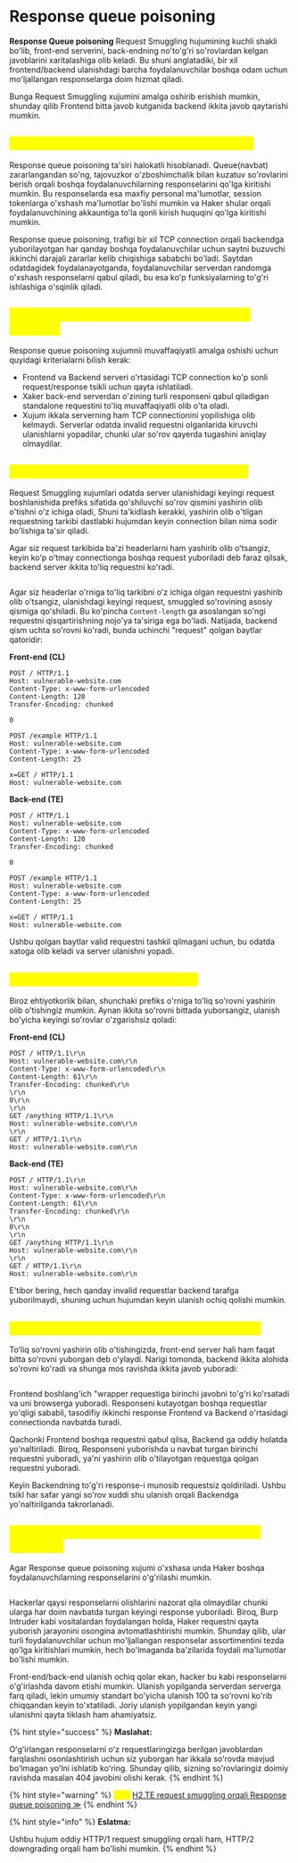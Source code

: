 # Response queue poisoning

**Response Queue poisoning** Request Smuggling hujumining kuchli shakli bo'lib, front-end serverini, back-endning no'to'g'ri so'rovlardan kelgan javoblarini xaritalashiga olib keladi. Bu shuni anglatadiki, bir xil frontend/backend ulanishdagi barcha foydalanuvchilar boshqa odam uchun mo'ljallangan responselarga doim hizmat qiladi.&#x20;

Bunga Request Smuggling xujumini amalga oshirib erishish mumkin, shunday qilib Frontend bitta javob kutganida backend ikkita javob qaytarishi mumkin.

## <mark style="color:yellow;">Response queue poisoning ta'siri qanday ?</mark> <a href="#response-queue-poisoning-tasiri-qanday" id="response-queue-poisoning-tasiri-qanday"></a>

Response queue poisoning ta'siri halokatli hisoblanadi. Queue(navbat) zararlangandan so'ng, tajovuzkor o'zboshimchalik bilan kuzatuv so'rovlarini berish orqali boshqa foydalanuvchilarning responselarini qo'lga kiritishi mumkin.  Bu responselarda esa maxfiy personal ma'lumotlar, session tokenlarga o'xshash ma'lumotlar bo'lishi mumkin va Haker shular orqali foydalanuvchining akkauntiga to'la qonli kirish huquqini qo'lga kiritishi mumkin.

Response queue poisoning, trafigi bir xil TCP connection orqali backendga yuborilayotgan har qanday boshqa foydalanuvchilar uchun saytni buzuvchi ikkinchi darajali zararlar kelib chiqishiga sababchi bo'ladi. Saytdan odatdagidek foydalanayotganda, foydalanuvchilar serverdan randomga o'xshash responselarni qabul qiladi, bu esa ko'p funksiyalarning to'g'ri ishlashiga o'sqinlik qiladi.

## <mark style="color:yellow;">Response queue poisoning xujumi qanday qilinadi ?</mark> <a href="#response-queue-poisoning-xujumini-qanday-qurish-mumkin" id="response-queue-poisoning-xujumini-qanday-qurish-mumkin"></a>

Response queue poisoning xujumnii muvaffaqiyatli amalga oshishi uchun quyidagi kriterialarni bilish kerak:

* Frontend va Backend serveri o'rtasidagi TCP connection ko'p sonli request/response tsikli uchun qayta ishlatiladi.
* Xaker back-end serverdan o'zining turli responseni qabul qiladigan standalone requestini to'liq muvaffaqiyatli olib o'ta oladi.
* Xujum ikkala serverning ham TCP connectionini yopilishiga olib kelmaydi. Serverlar odatda invalid requestni olganlarida kiruvchi ulanishlarni yopadilar, chunki ular so'rov qayerda tugashini aniqlay olmaydilar.

## <mark style="color:yellow;">Request Smuggling oqibatlarini tushunish</mark> <a href="#request-smuggling-oqibatlarini-tushunish" id="request-smuggling-oqibatlarini-tushunish"></a>

Request Smuggling xujumlari odatda server ulanishidagi keyingi request boshlanishida prefiks sifatida qo'shiluvchi so'rov qismini yashirin olib o'tishni o'z ichiga oladi, Shuni ta'kidlash kerakki, yashirin olib o'tilgan requestning tarkibi dastlabki hujumdan keyin connection bilan nima sodir bo'lishiga ta'sir qiladi.

Agar siz request tarkibida ba'zi headerlarni ham yashirib olib oʻtsangiz, keyin koʻp oʻtmay connectionga boshqa request yuboriladi deb faraz qilsak, backend server ikkita toʻliq requestni koʻradi.

<figure><img src="../../.gitbook/assets/image (28).png" alt=""><figcaption></figcaption></figure>

Agar siz headerlar o'rniga to'liq tarkibni oʻz ichiga olgan requestni yashirib olib o'tsangiz, ulanishdagi keyingi request, smuggled soʻrovining asosiy qismiga qoʻshiladi. Bu ko'pincha `Content-length` ga asoslangan so'ngi requestni qisqartirishning nojo'ya ta'siriga ega bo'ladi. Natijada, backend qism uchta so'rovni ko'radi, bunda uchinchi "request" qolgan baytlar qatoridir:

**Front-end (CL)**

```http
POST / HTTP/1.1
Host: vulnerable-website.com
Content-Type: x-www-form-urlencoded
Content-Length: 120
Transfer-Encoding: chunked

0

POST /example HTTP/1.1
Host: vulnerable-website.com
Content-Type: x-www-form-urlencoded
Content-Length: 25

x=GET / HTTP/1.1
Host: vulnerable-website.com
```

**Back-end (TE)**

```http
POST / HTTP/1.1
Host: vulnerable-website.com
Content-Type: x-www-form-urlencoded
Content-Length: 120
Transfer-Encoding: chunked

0

POST /example HTTP/1.1
Host: vulnerable-website.com
Content-Type: x-www-form-urlencoded
Content-Length: 25

x=GET / HTTP/1.1
Host: vulnerable-website.com
```

Ushbu qolgan baytlar valid requestni tashkil qilmagani uchun, bu odatda xatoga olib keladi va server ulanishni yopadi.

## <mark style="color:yellow;">To'liq so'rovni yashirin olib o'tish</mark> <a href="#toliq-sorovni-kontrabanda-qilish" id="toliq-sorovni-kontrabanda-qilish"></a>

Biroz ehtiyotkorlik bilan, shunchaki prefiks o'rniga to'liq so'rovni yashirin olib o'tishingiz mumkin. Aynan ikkita so'rovni bittada yuborsangiz, ulanish bo'yicha keyingi so'rovlar o'zgarishsiz qoladi:

**Front-end (CL)**

```
POST / HTTP/1.1\r\n
Host: vulnerable-website.com\r\n
Content-Type: x-www-form-urlencoded\r\n
Content-Length: 61\r\n
Transfer-Encoding: chunked\r\n
\r\n
0\r\n
\r\n
GET /anything HTTP/1.1\r\n
Host: vulnerable-website.com\r\n
\r\n
GET / HTTP/1.1\r\n
Host: vulnerable-website.com\r\n

```

**Back-end (TE)**

```
POST / HTTP/1.1\r\n
Host: vulnerable-website.com\r\n
Content-Type: x-www-form-urlencoded\r\n
Content-Length: 61\r\n
Transfer-Encoding: chunked\r\n
\r\n
0\r\n
\r\n
GET /anything HTTP/1.1\r\n
Host: vulnerable-website.com\r\n
\r\n
GET / HTTP/1.1\r\n
Host: vulnerable-website.com\r\n

```

E'tibor bering, hech qanday invalid requestlar backend tarafga yuborilmaydi, shuning uchun hujumdan keyin ulanish ochiq qolishi mumkin.

## <mark style="color:yellow;">Response queue poisoning ni desinxronlash</mark> <a href="#response-queue-poisoning-ni-desinxronlash" id="response-queue-poisoning-ni-desinxronlash"></a>

Toʻliq soʻrovni yashirin olib o'tishingizda, front-end server hali ham faqat bitta soʻrovni yuborgan deb oʻylaydi. Narigi tomonda, backend ikkita alohida so'rovni ko'radi va shunga mos ravishda ikkita javob yuboradi:

<figure><img src="../../.gitbook/assets/image (6).png" alt=""><figcaption></figcaption></figure>

Frontend boshlang'ich "wrapper requestiga birinchi javobni to'g'ri ko'rsatadi va uni browserga yuboradi. Responseni kutayotgan boshqa requestlar yo'qligi sababli, tasodifiy ikkinchi response Frontend va Backend o'rtasidagi connectionda navbatda turadi.

Qachonki Frontend boshqa requestni qabul qilsa, Backend ga oddiy holatda yo'naltiriladi. Biroq, Responseni yuborishda u navbat turgan birinchi requestni yuboradi, ya'ni yashirin olib o'tilayotgan requestga qolgan requestni yuboradi.

Keyin Backendning to'g'ri response-i munosib requestsiz qoldiriladi. Ushbu tsikl har safar yangi so'rov xuddi shu ulanish orqali Backendga yo'naltirilganda takrorlanadi.

## <mark style="color:yellow;">Boshqa foydalanuvchilarning responselarini o'g'rilash</mark> <a href="#boshqa-foydalanuvchilarning-javoblarini-ogrilash" id="boshqa-foydalanuvchilarning-javoblarini-ogrilash"></a>

Agar Response queue poisoning xujumi o'xshasa unda Haker boshqa foydalanuvchilarning responselarini o'g'rilashi mumkin.

<figure><img src="../../.gitbook/assets/image (26).png" alt=""><figcaption></figcaption></figure>

Hackerlar qaysi responselarni olishlarini nazorat qila olmaydilar chunki ularga har doim navbatda turgan keyingi response yuboriladi. Biroq, Burp Intruder kabi vositalardan foydalangan holda, Haker requestni qayta yuborish jarayonini osongina avtomatlashtirishi mumkin. Shunday qilib, ular turli foydalanuvchilar uchun mo'ljallangan responselar assortimentini tezda qo'lga kiritishlari mumkin, hech bo'lmaganda ba'zilarida foydali ma'lumotlar bo'lishi mumkin.

Front-end/back-end ulanish ochiq qolar ekan, hacker bu kabi responselarni o'g'irlashda davom etishi mumkin. Ulanish yopilganda serverdan serverga farq qiladi, lekin umumiy standart bo'yicha ulanish 100 ta so'rovni ko'rib chiqqandan keyin to'xtatiladi. Joriy ulanish yopilgandan keyin yangi ulanishni qayta tiklash ham ahamiyatsiz.

{% hint style="success" %}
**Maslahat:**

Oʻgʻirlangan responselarni oʻz requestlaringizga berilgan javoblardan farqlashni osonlashtirish uchun siz yuborgan har ikkala soʻrovda mavjud boʻlmagan yoʻlni ishlatib koʻring. Shunday qilib, sizning so'rovlaringiz doimiy ravishda masalan 404 javobini olishi kerak.
{% endhint %}

{% hint style="warning" %}
<mark style="color:yellow;">**Lab:**</mark> [H2.TE request smuggling orqali Response queue poisoning ≫](https://portswigger.net/web-security/request-smuggling/advanced/response-queue-poisoning/lab-request-smuggling-h2-response-queue-poisoning-via-te-request-smuggling)
{% endhint %}

{% hint style="info" %}
**Eslatma:**

Ushbu hujum oddiy HTTP/1 request smuggling orqali ham, HTTP/2 downgrading orqali ham bo'lishi mumkin.
{% endhint %}
